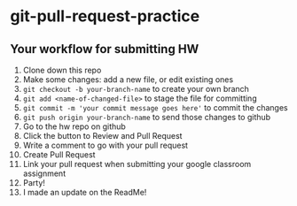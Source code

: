 # git-pull-request-practice

## Your workflow for submitting HW

1. Clone down this repo
1. Make some changes: add a new file, or edit existing ones
1. `git checkout -b your-branch-name` to create your own branch
1. `git add <name-of-changed-file>` to stage the file for committing
1. `git commit -m 'your commit message goes here'` to commit the changes
1. `git push origin your-branch-name` to send those changes to github
1. Go to the hw repo on github
1. Click the button to Review and Pull Request
1. Write a comment to go with your pull request
1. Create Pull Request
1. Link your pull request when submitting your google classroom assignment
1. Party!
1. I made an update on the ReadMe!
